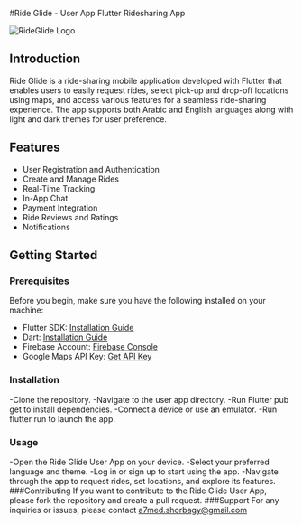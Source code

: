#Ride Glide - User App Flutter Ridesharing App

![RideGlide Logo](link_to_logo)


## Introduction

Ride Glide is a ride-sharing mobile application developed with Flutter that enables users to easily request rides, select pick-up and drop-off locations using maps, and access various features for a seamless ride-sharing experience. The app supports both Arabic and English languages along with light and dark themes for user preference.

## Features

- User Registration and Authentication
- Create and Manage Rides
- Real-Time Tracking
- In-App Chat
- Payment Integration
- Ride Reviews and Ratings
- Notifications

## Getting Started

### Prerequisites

Before you begin, make sure you have the following installed on your machine:

- Flutter SDK: [Installation Guide](https://flutter.dev/docs/get-started/install)
- Dart: [Installation Guide](https://dart.dev/get-dart)
- Firebase Account: [Firebase Console](https://console.firebase.google.com/)
- Google Maps API Key: [Get API Key](https://developers.google.com/maps/gmp-get-started)

### Installation

-Clone the repository.
-Navigate to the user app directory.
-Run Flutter pub get to install dependencies.
-Connect a device or use an emulator.
-Run flutter run to launch the app.
### Usage
-Open the Ride Glide User App on your device.
-Select your preferred language and theme.
-Log in or sign up to start using the app.
-Navigate through the app to request rides, set locations, and explore its features.
###Contributing
If you want to contribute to the Ride Glide User App, please fork the repository and create a pull request.
###Support
For any inquiries or issues, please contact a7med.shorbagy@gmail.com
